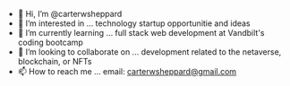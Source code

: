 - 👋 Hi, I’m @carterwsheppard
- 👀 I’m interested in ... technology startup opportunitie and ideas
- 🌱 I’m currently learning ... full stack web development at Vandbilt's coding bootcamp
- 💞️ I’m looking to collaborate on ... development related to the netaverse, blockchain, or NFTs
- 📫 How to reach me ... email: carterwsheppard@gmail.com

<!---
carterwsheppard/carterwsheppard is a ✨ special ✨ repository because its `README.md` (this file) appears on your GitHub profile.
You can click the Preview link to take a look at your changes.
--->
